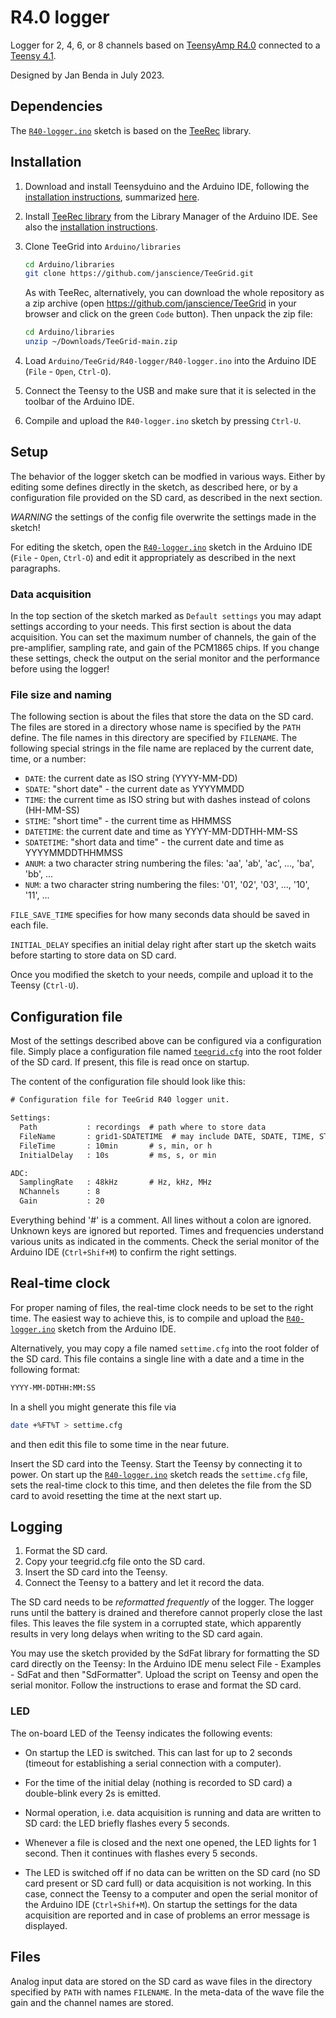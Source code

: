 # R4.0 logger

Logger for 2, 4, 6, or 8 channels based on [TeensyAmp
  R4.0](https://github.com/janscience/Teensy_Amp/tree/main/R4.0)
  connected to a [Teensy 4.1](https://www.pjrc.com/store/teensy41.html).

Designed by Jan Benda in July 2023.


## Dependencies

The [`R40-logger.ino`](R40-logger.ino) sketch is based on the
[TeeRec](https://github.com/janscience/TeeRec) library.


## Installation

1. Download and install Teensyduino and the Arduino IDE, following the
   [installation instructions](https://www.pjrc.com/teensy/td_download.html),
   summarized [here](https://github.com/janscience/TeeRec/blob/main/docs/install.md).

2. Install [TeeRec library](https://github.com/janscience/TeeRec) from
   the Library Manager of the Arduino IDE. See also the [installation
   instructions](https://github.com/janscience/TeeRec/blob/main/docs/install.md).

3. Clone TeeGrid into `Arduino/libraries`
   ```sh
   cd Arduino/libraries
   git clone https://github.com/janscience/TeeGrid.git
   ```

   As with TeeRec, alternatively, you can download the whole
   repository as a zip archive (open
   https://github.com/janscience/TeeGrid in your browser and click on
   the green `Code` button). Then unpack the zip file:
   ```sh
   cd Arduino/libraries
   unzip ~/Downloads/TeeGrid-main.zip
   ```

4. Load `Arduino/TeeGrid/R40-logger/R40-logger.ino` into the
   Arduino IDE (`File` - `Open`, `Ctrl-O`).

5. Connect the Teensy to the USB and make sure that it is selected in
   the toolbar of the Arduino IDE.

6. Compile and upload the `R40-logger.ino` sketch by pressing
   `Ctrl-U`.


## Setup

The behavior of the logger sketch can be modfied in various
ways. Either by editing some defines directly in the sketch, as
described here, or by a configuration file provided on the SD card, as
described in the next section.

*WARNING* the settings of the config file overwrite the settings made
 in the sketch!

For editing the sketch, open the
[`R40-logger.ino`](R40-logger.ino) sketch in the Arduino IDE
(`File` - `Open`, `Ctrl-O`) and edit it appropriately as described in
the next paragraphs.


### Data acquisition

In the top section of the sketch marked as `Default settings` you may
adapt settings according to your needs. This first section is about
the data acquisition. You can set the maximum number of channels, the
gain of the pre-amplifier, sampling rate, and gain of the PCM1865
chips. If you change these settings, check the output on the serial
monitor and the performance before using the logger!


### File size and naming

The following section is about the files that store the data on the SD
card.  The files are stored in a directory whose name is specified by
the `PATH` define. The file names in this directory are specified by
`FILENAME`. The following special strings in the file name are
replaced by the current date, time, or a number:

- `DATE`: the current date as ISO string (YYYY-MM-DD)
- `SDATE`: "short date" - the current date as YYYYMMDD
- `TIME`: the current time as ISO string but with dashes instead of colons (HH-MM-SS)
- `STIME`: "short time" - the current time as HHMMSS
- `DATETIME`: the current date and time as YYYY-MM-DDTHH-MM-SS
- `SDATETIME`: "short data and time" - the current date and time as YYYYMMDDTHHMMSS
- `ANUM`: a two character string numbering the files: 'aa', 'ab', 'ac', ..., 'ba', 'bb', ...
- `NUM`: a two character string numbering the files: '01', '02', '03', ..., '10', '11', ...

`FILE_SAVE_TIME` specifies for how many seconds data should be saved in
each file.

`INITIAL_DELAY` specifies an initial delay right after start up the
sketch waits before starting to store data on SD card.

Once you modified the sketch to your needs, compile and upload it to
the Teensy (`Ctrl-U`).


## Configuration file

Most of the settings described above can be configured via a
configuration file. Simply place a configuration file named
[`teegrid.cfg`](teegrid.cfg) into the root folder of the SD card. If
present, this file is read once on startup.

The content of the configuration file should look like this:

```txt
# Configuration file for TeeGrid R40 logger unit.

Settings:
  Path           : recordings  # path where to store data
  FileName       : grid1-SDATETIME  # may include DATE, SDATE, TIME, STIME, DATETIME, SDATETIME, ANUM, NUM; the wav extension is added by the sketch.
  FileTime       : 10min       # s, min, or h
  InitialDelay   : 10s         # ms, s, or min

ADC:
  SamplingRate   : 48kHz       # Hz, kHz, MHz
  NChannels      : 8
  Gain           : 20
``` 

Everything behind '#' is a comment. All lines without a colon are
ignored.  Unknown keys are ignored but reported. Times and frequencies
understand various units as indicated in the comments. Check the
serial monitor of the Arduino IDE (`Ctrl+Shif+M`) to confirm the right
settings.


## Real-time clock

For proper naming of files, the real-time clock needs to be set to the
right time. The easiest way to achieve this, is to compile and upload
the [`R40-logger.ino`](R40-logger.ino) sketch from the
Arduino IDE.

Alternatively, you may copy a file named `settime.cfg` into the root
folder of the SD card. This file contains a single line with a date
and a time in the following format:
``` txt
YYYY-MM-DDTHH:MM:SS
```

In a shell you might generate this file via
``` sh
date +%FT%T > settime.cfg
```
and then edit this file to some time in the near future.

Insert the SD card into the Teensy. Start the Teensy by connecting it
to power. On start up the [`R40-logger.ino`](R40-logger.ino) sketch
reads the `settime.cfg` file, sets the real-time clock to this time,
and then deletes the file from the SD card to avoid resetting the time
at the next start up.


## Logging

1. Format the SD card.
2. Copy your teegrid.cfg file onto the SD card.
3. Insert the SD card into the Teensy.
4. Connect the Teensy to a battery and let it record the data.

The SD card needs to be *reformatted frequently* of the
logger. The logger runs until the battery is drained and therefore
cannot properly close the last files. This leaves the file system in a
corrupted state, which apparently results in very long delays when
writing to the SD card again.

You may use the sketch provided by the SdFat library for formatting
the SD card directly on the Teensy: In the Arduino IDE menu select
File - Examples - SdFat and then "SdFormatter". Upload the script on
Teensy and open the serial monitor. Follow the instructions to erase
and format the SD card.


### LED

The on-board LED of the Teensy indicates the following events:

- On startup the LED is switched. This can last for up to 2 seconds
  (timeout for establishing a serial connection with a computer).

- For the time of the initial delay (nothing is recorded to SD card)
  a double-blink every 2s is emitted.

- Normal operation, i.e. data acquisition is running and data are
  written to SD card: the LED briefly flashes every 5 seconds.

- Whenever a file is closed and the next one opened, the LED lights for
  1 second. Then it continues with flashes every 5 seconds.

- The LED is switched off if no data can be written on the SD card (no
  SD card present or SD card full) or data acquisition is not working.
  In this case, connect the Teensy to a computer and open the serial
  monitor of the Arduino IDE (`Ctrl+Shif+M`). On startup the settings
  for the data acquisition are reported and in case of problems an
  error message is displayed.


## Files

Analog input data are stored on the SD card as wave files in the
directory specified by `PATH` with names `FILENAME`. In the meta-data
of the wave file the gain and the channel names are stored.
